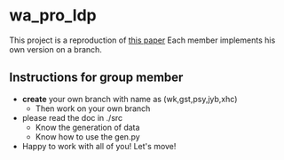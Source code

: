 # wa_pro_ldp

This project is a reproduction of [this paper](https://ieeexplore.ieee.org/document/8835348)
Each member implements his own version on a branch.

## Instructions for group member
* **create** your own branch with name as (wk,gst,psy,jyb,xhc)
    * Then work on your own branch
* please read the doc in ./src 
    * Know the generation of data
    * Know how to use the gen.py
* Happy to work with all of you! Let's move!

 
